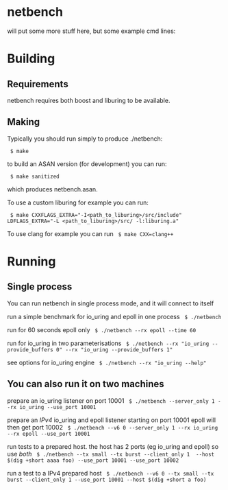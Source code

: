 # netbench

will put some more stuff here, but some example cmd lines:

# Building

## Requirements

netbench requires both boost and liburing to be available.

## Making 

Typically you should run simply to produce ./netbench:

` $ make`

to build an ASAN version (for development) you can run:

` $ make sanitized`

which produces netbench.asan.

To use a custom liburing for example you can run:

` $ make CXXFLAGS_EXTRA="-I<path_to_liburing>/src/include" LDFLAGS_EXTRA="-L <path_to_liburing>/src/ -l:liburing.a"`

To use clang for example you can run
` $ make CXX=clang++`


# Running

## Single process

You can run netbench in single process mode, and it will connect to itself

run a simple benchmark for io_uring and epoll in one process
` $ ./netbench`
 
run for 60 seconds epoll only
` $ ./netbench --rx epoll --time 60`

run for io_uring in two parameterisations
` $ ./netbench --rx "io_uring --provide_buffers 0" --rx "io_uring --provide_buffers 1"`

see options for io_uring engine
` $ ./netbench --rx "io_uring --help"`

## You can also run it on two machines

prepare an io_uring listener on port 10001
` $ ./netbench --server_only 1 --rx io_uring --use_port 10001`

prepare an *IPv4* io_uring and epoll listener starting on port 10001
epoll will then get port 10002
` $ ./netbench --v6 0 --server_only 1 --rx io_uring --rx epoll --use_port 10001`


run tests to a prepared host. the host has 2 ports (eg io_uring and epoll) so use *both*
` $ ./netbench --tx small --tx burst --client_only 1  --host $(dig +short aaaa foo) --use_port 10001 --use_port 10002`

run a test to a IPv4 prepared host
` $ ./netbench --v6 0 --tx small --tx burst --client_only 1 --use_port 10001 --host $(dig +short a foo)`
